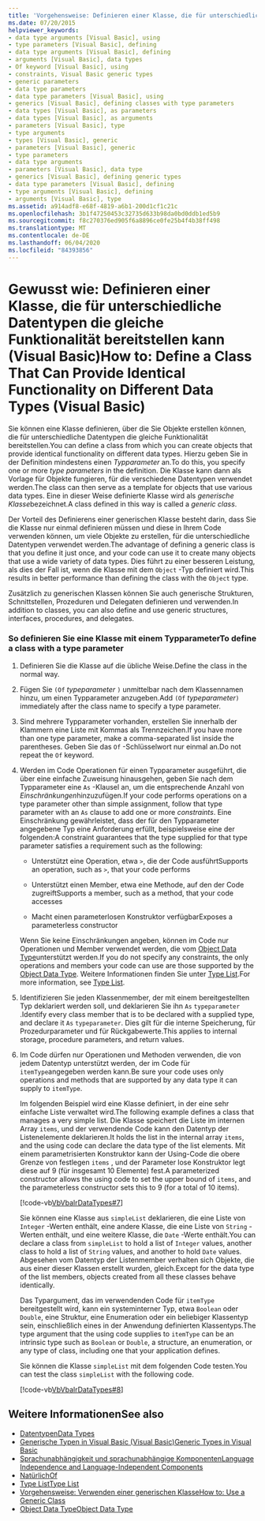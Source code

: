 ```yaml
---
title: 'Vorgehensweise: Definieren einer Klasse, die für unterschiedliche Datentypen die gleiche Funktionalität bereitstellen kann'
ms.date: 07/20/2015
helpviewer_keywords:
- data type arguments [Visual Basic], using
- type parameters [Visual Basic], defining
- data type arguments [Visual Basic], defining
- arguments [Visual Basic], data types
- Of keyword [Visual Basic], using
- constraints, Visual Basic generic types
- generic parameters
- data type parameters
- data type parameters [Visual Basic], using
- generics [Visual Basic], defining classes with type parameters
- data types [Visual Basic], as parameters
- data types [Visual Basic], as arguments
- parameters [Visual Basic], type
- type arguments
- types [Visual Basic], generic
- parameters [Visual Basic], generic
- type parameters
- data type arguments
- parameters [Visual Basic], data type
- generics [Visual Basic], defining generic types
- data type parameters [Visual Basic], defining
- type arguments [Visual Basic], defining
- arguments [Visual Basic], type
ms.assetid: a914adf8-e68f-4819-a6b1-200d1cf1c21c
ms.openlocfilehash: 3b1f47250453c32735d633b98da0bd0ddb1ed5b9
ms.sourcegitcommit: f8c270376ed905f6a8896ce0fe25b4f4b38ff498
ms.translationtype: MT
ms.contentlocale: de-DE
ms.lasthandoff: 06/04/2020
ms.locfileid: "84393856"
---
```

# <a name="how-to-define-a-class-that-can-provide-identical-functionality-on-different-data-types-visual-basic"></a><span data-ttu-id="02a74-102">Gewusst wie: Definieren einer Klasse, die für unterschiedliche Datentypen die gleiche Funktionalität bereitstellen kann (Visual Basic)</span><span class="sxs-lookup"><span data-stu-id="02a74-102">How to: Define a Class That Can Provide Identical Functionality on Different Data Types (Visual Basic)</span></span>
<span data-ttu-id="02a74-103">Sie können eine Klasse definieren, über die Sie Objekte erstellen können, die für unterschiedliche Datentypen die gleiche Funktionalität bereitstellen.</span><span class="sxs-lookup"><span data-stu-id="02a74-103">You can define a class from which you can create objects that provide identical functionality on different data types.</span></span> <span data-ttu-id="02a74-104">Hierzu geben Sie in der Definition mindestens einen *Typparameter* an.</span><span class="sxs-lookup"><span data-stu-id="02a74-104">To do this, you specify one or more *type parameters* in the definition.</span></span> <span data-ttu-id="02a74-105">Die Klasse kann dann als Vorlage für Objekte fungieren, für die verschiedene Datentypen verwendet werden.</span><span class="sxs-lookup"><span data-stu-id="02a74-105">The class can then serve as a template for objects that use various data types.</span></span> <span data-ttu-id="02a74-106">Eine in dieser Weise definierte Klasse wird als *generische Klasse*bezeichnet.</span><span class="sxs-lookup"><span data-stu-id="02a74-106">A class defined in this way is called a *generic class*.</span></span>  
  
 <span data-ttu-id="02a74-107">Der Vorteil des Definierens einer generischen Klasse besteht darin, dass Sie die Klasse nur einmal definieren müssen und diese in Ihrem Code verwenden können, um viele Objekte zu erstellen, für die unterschiedliche Datentypen verwendet werden.</span><span class="sxs-lookup"><span data-stu-id="02a74-107">The advantage of defining a generic class is that you define it just once, and your code can use it to create many objects that use a wide variety of data types.</span></span> <span data-ttu-id="02a74-108">Dies führt zu einer besseren Leistung, als dies der Fall ist, wenn die Klasse mit dem `Object` -Typ definiert wird.</span><span class="sxs-lookup"><span data-stu-id="02a74-108">This results in better performance than defining the class with the `Object` type.</span></span>  
  
 <span data-ttu-id="02a74-109">Zusätzlich zu generischen Klassen können Sie auch generische Strukturen, Schnittstellen, Prozeduren und Delegaten definieren und verwenden.</span><span class="sxs-lookup"><span data-stu-id="02a74-109">In addition to classes, you can also define and use generic structures, interfaces, procedures, and delegates.</span></span>  
  
### <a name="to-define-a-class-with-a-type-parameter"></a><span data-ttu-id="02a74-110">So definieren Sie eine Klasse mit einem Typparameter</span><span class="sxs-lookup"><span data-stu-id="02a74-110">To define a class with a type parameter</span></span>  
  
1. <span data-ttu-id="02a74-111">Definieren Sie die Klasse auf die übliche Weise.</span><span class="sxs-lookup"><span data-stu-id="02a74-111">Define the class in the normal way.</span></span>  
  
2. <span data-ttu-id="02a74-112">Fügen Sie `(Of` *typeparameter* `)` unmittelbar nach dem Klassennamen hinzu, um einen Typparameter anzugeben.</span><span class="sxs-lookup"><span data-stu-id="02a74-112">Add `(Of` *typeparameter*`)` immediately after the class name to specify a type parameter.</span></span>  
  
3. <span data-ttu-id="02a74-113">Sind mehrere Typparameter vorhanden, erstellen Sie innerhalb der Klammern eine Liste mit Kommas als Trennzeichen.</span><span class="sxs-lookup"><span data-stu-id="02a74-113">If you have more than one type parameter, make a comma-separated list inside the parentheses.</span></span> <span data-ttu-id="02a74-114">Geben Sie das `Of` -Schlüsselwort nur einmal an.</span><span class="sxs-lookup"><span data-stu-id="02a74-114">Do not repeat the `Of` keyword.</span></span>  
  
4. <span data-ttu-id="02a74-115">Werden im Code Operationen für einen Typparameter ausgeführt, die über eine einfache Zuweisung hinausgehen, geben Sie nach dem Typparameter eine `As` -Klausel an, um die entsprechende Anzahl von *Einschränkungen*hinzuzufügen.</span><span class="sxs-lookup"><span data-stu-id="02a74-115">If your code performs operations on a type parameter other than simple assignment, follow that type parameter with an `As` clause to add one or more *constraints*.</span></span> <span data-ttu-id="02a74-116">Eine Einschränkung gewährleistet, dass der für den Typparameter angegebene Typ eine Anforderung erfüllt, beispielsweise eine der folgenden:</span><span class="sxs-lookup"><span data-stu-id="02a74-116">A constraint guarantees that the type supplied for that type parameter satisfies a requirement such as the following:</span></span>  
  
    - <span data-ttu-id="02a74-117">Unterstützt eine Operation, etwa `>`, die der Code ausführt</span><span class="sxs-lookup"><span data-stu-id="02a74-117">Supports an operation, such as `>`, that your code performs</span></span>  
  
    - <span data-ttu-id="02a74-118">Unterstützt einen Member, etwa eine Methode, auf den der Code zugreift</span><span class="sxs-lookup"><span data-stu-id="02a74-118">Supports a member, such as a method, that your code accesses</span></span>  
  
    - <span data-ttu-id="02a74-119">Macht einen parameterlosen Konstruktor verfügbar</span><span class="sxs-lookup"><span data-stu-id="02a74-119">Exposes a parameterless constructor</span></span>  
  
     <span data-ttu-id="02a74-120">Wenn Sie keine Einschränkungen angeben, können im Code nur Operationen und Member verwendet werden, die vom [Object Data Type](../../../language-reference/data-types/object-data-type.md)unterstützt werden.</span><span class="sxs-lookup"><span data-stu-id="02a74-120">If you do not specify any constraints, the only operations and members your code can use are those supported by the [Object Data Type](../../../language-reference/data-types/object-data-type.md).</span></span> <span data-ttu-id="02a74-121">Weitere Informationen finden Sie unter [Type List](../../../language-reference/statements/type-list.md).</span><span class="sxs-lookup"><span data-stu-id="02a74-121">For more information, see [Type List](../../../language-reference/statements/type-list.md).</span></span>  
  
5. <span data-ttu-id="02a74-122">Identifizieren Sie jeden Klassenmember, der mit einem bereitgestellten Typ deklariert werden soll, und deklarieren Sie ihn `As` `typeparameter` .</span><span class="sxs-lookup"><span data-stu-id="02a74-122">Identify every class member that is to be declared with a supplied type, and declare it `As` `typeparameter`.</span></span> <span data-ttu-id="02a74-123">Dies gilt für die interne Speicherung, für Prozedurparameter und für Rückgabewerte.</span><span class="sxs-lookup"><span data-stu-id="02a74-123">This applies to internal storage, procedure parameters, and return values.</span></span>  
  
6. <span data-ttu-id="02a74-124">Im Code dürfen nur Operationen und Methoden verwenden, die von jedem Datentyp unterstützt werden, der im Code für `itemType`angegeben werden kann.</span><span class="sxs-lookup"><span data-stu-id="02a74-124">Be sure your code uses only operations and methods that are supported by any data type it can supply to `itemType`.</span></span>  
  
     <span data-ttu-id="02a74-125">Im folgenden Beispiel wird eine Klasse definiert, in der eine sehr einfache Liste verwaltet wird.</span><span class="sxs-lookup"><span data-stu-id="02a74-125">The following example defines a class that manages a very simple list.</span></span> <span data-ttu-id="02a74-126">Die Klasse speichert die Liste im internen Array `items`, und der verwendende Code kann den Datentyp der Listenelemente deklarieren.</span><span class="sxs-lookup"><span data-stu-id="02a74-126">It holds the list in the internal array `items`, and the using code can declare the data type of the list elements.</span></span> <span data-ttu-id="02a74-127">Mit einem parametrisierten Konstruktor kann der Using-Code die obere Grenze von festlegen `items` , und der Parameter lose Konstruktor legt diese auf 9 (für insgesamt 10 Elemente) fest.</span><span class="sxs-lookup"><span data-stu-id="02a74-127">A parameterized constructor allows the using code to set the upper bound of `items`, and the parameterless constructor sets this to 9 (for a total of 10 items).</span></span>  
  
     [!code-vb[VbVbalrDataTypes#7](~/samples/snippets/visualbasic/VS_Snippets_VBCSharp/VbVbalrDataTypes/VB/Class1.vb#7)]  
  
     <span data-ttu-id="02a74-128">Sie können eine Klasse aus `simpleList` deklarieren, die eine Liste von `Integer` -Werten enthält, eine andere Klasse, die eine Liste von `String` -Werten enthält, und eine weitere Klasse, die `Date` -Werte enthält.</span><span class="sxs-lookup"><span data-stu-id="02a74-128">You can declare a class from `simpleList` to hold a list of `Integer` values, another class to hold a list of `String` values, and another to hold `Date` values.</span></span> <span data-ttu-id="02a74-129">Abgesehen vom Datentyp der Listenmember verhalten sich Objekte, die aus einer dieser Klassen erstellt wurden, gleich.</span><span class="sxs-lookup"><span data-stu-id="02a74-129">Except for the data type of the list members, objects created from all these classes behave identically.</span></span>  
  
     <span data-ttu-id="02a74-130">Das Typargument, das im verwendenden Code für `itemType` bereitgestellt wird, kann ein systeminterner Typ, etwa `Boolean` oder `Double`, eine Struktur, eine Enumeration oder ein beliebiger Klassentyp sein, einschließlich eines in der Anwendung definierten Klassentyps.</span><span class="sxs-lookup"><span data-stu-id="02a74-130">The type argument that the using code supplies to `itemType` can be an intrinsic type such as `Boolean` or `Double`, a structure, an enumeration, or any type of class, including one that your application defines.</span></span>  
  
     <span data-ttu-id="02a74-131">Sie können die Klasse `simpleList` mit dem folgenden Code testen.</span><span class="sxs-lookup"><span data-stu-id="02a74-131">You can test the class `simpleList` with the following code.</span></span>  
  
     [!code-vb[VbVbalrDataTypes#8](~/samples/snippets/visualbasic/VS_Snippets_VBCSharp/VbVbalrDataTypes/VB/Class1.vb#8)]  
  
## <a name="see-also"></a><span data-ttu-id="02a74-132">Weitere Informationen</span><span class="sxs-lookup"><span data-stu-id="02a74-132">See also</span></span>

- [<span data-ttu-id="02a74-133">Datentypen</span><span class="sxs-lookup"><span data-stu-id="02a74-133">Data Types</span></span>](index.md)
- [<span data-ttu-id="02a74-134">Generische Typen in Visual Basic (Visual Basic)</span><span class="sxs-lookup"><span data-stu-id="02a74-134">Generic Types in Visual Basic</span></span>](generic-types.md)
- [<span data-ttu-id="02a74-135">Sprachunabhängigkeit und sprachunabhängige Komponenten</span><span class="sxs-lookup"><span data-stu-id="02a74-135">Language Independence and Language-Independent Components</span></span>](../../../../standard/language-independence-and-language-independent-components.md)
- [<span data-ttu-id="02a74-136">Natürlich</span><span class="sxs-lookup"><span data-stu-id="02a74-136">Of</span></span>](../../../language-reference/statements/of-clause.md)
- [<span data-ttu-id="02a74-137">Type List</span><span class="sxs-lookup"><span data-stu-id="02a74-137">Type List</span></span>](../../../language-reference/statements/type-list.md)
- [<span data-ttu-id="02a74-138">Vorgehensweise: Verwenden einer generischen Klasse</span><span class="sxs-lookup"><span data-stu-id="02a74-138">How to: Use a Generic Class</span></span>](how-to-use-a-generic-class.md)
- [<span data-ttu-id="02a74-139">Object Data Type</span><span class="sxs-lookup"><span data-stu-id="02a74-139">Object Data Type</span></span>](../../../language-reference/data-types/object-data-type.md)
